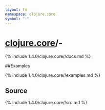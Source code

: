 ```yaml
---
layout: fn
namespace: clojure.core
symbol: "-"
---
```


# [clojure.core](../)/-

{% include 1.4.0/clojure.core//docs.md %}

##Examples

{% include 1.4.0/clojure.core//examples.md %}
## Source
{% include 1.4.0/clojure.core//src.md %}

